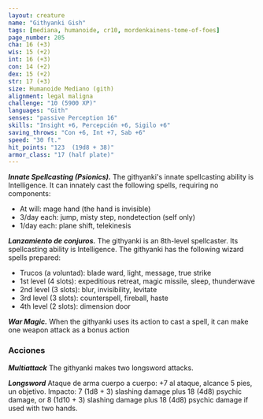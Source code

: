 ```yaml
---
layout: creature
name: "Githyanki Gish"
tags: [mediana, humanoide, cr10, mordenkainens-tome-of-foes]
page_number: 205
cha: 16 (+3)
wis: 15 (+2)
int: 16 (+3)
con: 14 (+2)
dex: 15 (+2)
str: 17 (+3)
size: Humanoide Mediano (gith)
alignment: legal maligna
challenge: "10 (5900 XP)"
languages: "Gith"
senses: "passive Perception 16"
skills: "Insight +6, Percepción +6, Sigilo +6"
saving_throws: "Con +6, Int +7, Sab +6"
speed: "30 ft."
hit_points: "123  (19d8 + 38)"
armor_class: "17 (half plate)"
---
```


***Innate Spellcasting (Psionics).*** The githyanki's innate spellcasting ability is Intelligence. It can innately cast the following spells, requiring no components:
* At will: mage hand (the hand is invisible)
* 3/day each: jump, misty step, nondetection (self only)
* 1/day each: plane shift, telekinesis

***Lanzamiento de conjuros.*** The githyanki is an 8th-level spellcaster. Its spellcasting ability is Intelligence. The githyanki has the following wizard spells prepared:
* Trucos (a voluntad): blade ward, light, message, true strike
* 1st level (4 slots): expeditious retreat, magic missile, sleep, thunderwave
* 2nd level (3 slots): blur, invisibility, levitate
* 3rd level (3 slots): counterspell, fireball, haste
* 4th level (2 slots): dimension door

***War Magic.*** When the githyanki uses its action to cast a spell, it can make one weapon attack as a bonus action

### Acciones

***Multiattack*** The githyanki makes two longsword attacks.

***Longsword*** Ataque de arma cuerpo a cuerpo: +7 al ataque, alcance 5 pies, un objetivo. Impacto: 7 (1d8 + 3) slashing damage plus 18 (4d8) psychic damage, or 8 (1d10 + 3) slashing damage plus 18 (4d8) psychic damage if used with two hands.